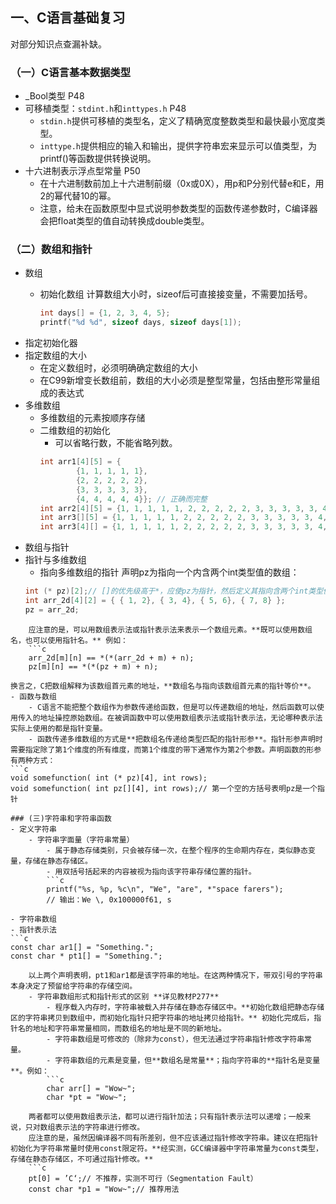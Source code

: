 ## 一、C语言基础复习

对部分知识点查漏补缺。

### （一）C语言基本数据类型

- \_Bool类型 P48
- 可移植类型：`stdint.h`和`inttypes.h` P48
  - `stdin.h`提供可移植的类型名，定义了精确宽度整数类型和最快最小宽度类型。
  - `inttype.h`提供相应的输入和输出，提供字符串宏来显示可以值类型，为printf()等函数提供转换说明。
- 十六进制表示浮点型常量 P50
  - 在十六进制数前加上十六进制前缀（0x或0X），用p和P分别代替e和E，用2的幂代替10的幂。
  - 注意，给未在函数原型中显式说明参数类型的函数传递参数时，C编译器会把float类型的值自动转换成double类型。

### （二）数组和指针

- 数组
  - 初始化数组
    计算数组大小时，sizeof后可直接接变量，不需要加括号。

    ```c
    int days[] = {1, 2, 3, 4, 5};
    printf("%d %d", sizeof days, sizeof days[1]);
    ```
- 指定初始化器
- 指定数组的大小
  - 在定义数组时，必须明确确定数组的大小
  - 在C99新增变长数组前，数组的大小必须是整型常量，包括由整形常量组成的表达式
- 多维数组
  - 多维数组的元素按顺序存储
  - 二维数组的初始化
    - 可以省略行数，不能省略列数。
    ```c
    int arr1[4][5] = {
            {1, 1, 1, 1, 1},
            {2, 2, 2, 2, 2},
            {3, 3, 3, 3, 3},
            {4, 4, 4, 4, 4}}; // 正确而完整
    int arr2[4][5] = {1, 1, 1, 1, 1, 2, 2, 2, 2, 2, 3, 3, 3, 3, 3, 4, 4, 4, 4, 4}; // 正确而省略
    int arr3[][5] = {1, 1, 1, 1, 1, 2, 2, 2, 2, 2, 3, 3, 3, 3, 3, 4, 4, 4, 4, 4};  // 正确而省略
    int arr3[4][] = {1, 1, 1, 1, 1, 2, 2, 2, 2, 2, 3, 3, 3, 3, 3, 4, 4, 4, 4, 4};  // 错误而省略
    ```
- 数组与指针
- 指针与多维数组
	- 指向多维数组的指针
	声明pz为指向一个内含两个int类型值的数组：
	```c
	int (* pz)[2];// []的优先级高于*，应使pz为指针，然后定义其指向含两个int类型值的数组。
	int arr_2d[4][2] = { { 1, 2}, { 3, 4}, { 5, 6}, { 7, 8} };
	pz = arr_2d;
```
	应注意的是，可以用数组表示法或指针表示法来表示一个数组元素。**既可以使用数组名，也可以使用指针名。** 例如：
	```c
	arr_2d[m][n] == *(*(arr_2d + m) + n);
	pz[m][n] == *(*(pz + m) + n);
```
	换言之，C把数组解释为该数组首元素的地址，**数组名与指向该数组首元素的指针等价**。
	- 函数与数组
		- C语言不能把整个数组作为参数传递给函数，但是可以传递数组的地址，然后函数可以使用传入的地址操控原始数组。在被调函数中可以使用数组表示法或指针表示法，无论哪种表示法实际上使用的都是指针变量。
		- 函数传递多维数组的方式是**把数组名传递给类型匹配的指针形参**。指针形参声明时需要指定除了第1个维度的所有维度，而第1个维度的带下通常作为第2个参数。声明函数的形参有两种方式：
	```c
	void somefunction( int (* pz)[4], int rows);
	void somefunction( int pz[][4], int rows);// 第一个空的方括号表明pz是一个指针
```
### (三)字符串和字符串函数
- 定义字符串
	- 字符串字面量（字符串常量）
		- 属于静态存储类别，只会被存储一次，在整个程序的生命期内存在，类似静态变量，存储在静态存储区。
		- 用双括号括起来的内容被视为指向该字符串存储位置的指针。
		```c
		printf("%s, %p, %c\n", "We", "are", *"space farers");
		// 输出：We \, 0x100000f61, s
```
	- 字符串数组
	- 指针表示法
	```c
	const char ar1[] = "Something.";
	const char * pt1[] = "Something.";
```
	以上两个声明表明，pt1和ar1都是该字符串的地址。在这两种情况下，带双引号的字符串本身决定了预留给字符串的存储空间。
	- 字符串数组形式和指针形式的区别 **详见教材P277**
		- 程序载入内存时，字符串被载入并存储在静态存储区中。**初始化数组把静态存储区的字符串拷贝到数组中，而初始化指针只把字符串的地址拷贝给指针。** 初始化完成后，指针名的地址和字符串常量相同，而数组名的地址是不同的新地址。
		- 字符串数组是可修改的（除非为const），但无法通过字符串指针修改字符串常量。
		- 字符串数组的元素是变量，但**数组名是常量**；指向字符串的**指针名是变量**。例如：
		```c
		char arr[] = "Wow~";
		char *pt = "Wow~";
```
		两者都可以使用数组表示法，都可以进行指针加法；只有指针表示法可以递增；一般来说，只对数组表示法的字符串进行修改。
		应注意的是，虽然因编译器不同有所差别，但不应该通过指针修改字符串。建议在把指针初始化为字符串常量时使用const限定符。**经实测，GCC编译器中字符串常量为const类型，存储在静态存储区，不可通过指针修改。**
		```c
		pt[0] = ’C‘;// 不推荐，实测不可行（Segmentation Fault）
		const char *p1 = "Wow~";// 推荐用法
		
```
